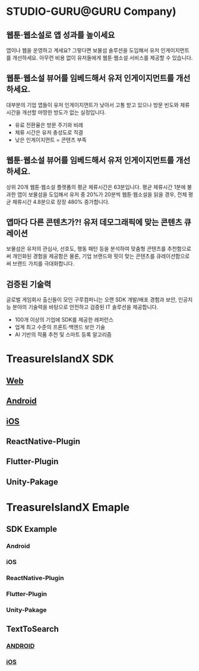 # STUDIO-GURU@GURU Company)
## 웹툰·웹소설로 앱 성과를 높이세요
앱이나 웹을 운영하고 계세요?
그렇다면 보물섬 솔루션을 도입해서 유저 인게이지먼트를 개선하세요. 아무런 비용 없이 유저들에게 웹툰·웹소설 서비스를 제공할 수 있습니다. 
## 웹툰·웹소설 뷰어를 임베드해서 유저 인게이지먼트를 개선하세요.
대부분의 기업 앱들이 유저 인게이지먼트가 낮아서 고통 받고 있으나 방문 빈도와 체류 시간을 개선할 마땅한 방도가 없는 실정입니다. 
- 유료 전환율은 방문 주기와 비례
- 체류 시간은 유저 충성도로 직결
- 낮은 인게이지먼트 = 콘텐츠 부족
## 웹툰·웹소설 뷰어를 임베드해서 유저 인게이지먼트를 개선하세요.
상위 20개 웹툰·웹소설 플랫폼의 평균 체류시간은 63분입니다. 평균 체류시간 1분에 불과한 앱이 보물섬을 도입해서 유저 중 20%가 20분씩 웹툰·웹소설을 읽을 경우, 전체 평균 체류시간 4.8분으로 장장 480% 증가합니다.
## 앱마다 다른 콘텐츠가?! 유저 데모그래픽에 맞는 콘텐츠 큐레이션
보물섬은 유저의 관심사, 선호도, 행동 패턴 등을 분석하여 맞춤형 콘텐츠를 추천함으로써 개인화된 경험을 제공함은 물론, 기업 브랜드와 핏이 맞는 콘텐츠를 큐레이션함으로써 브랜드 가치를 극대화합니다.
## 검증된 기술력
글로벌 게임회사 출신들이 모인 구루컴퍼니는 오랜 SDK 개발/배포 경험과 보안, 인공지능 분야의 기술력을 바탕으로 안전하고 검증된 IT 솔루션을 제공합니다.
- 100개 이상의 기업에 SDK를 제공한 레퍼런스
- 업계 최고 수준의 프론트·백엔드 보안 기술
- AI 기반의 작품 추천 및 스마트 등록 알고리즘

# TreasureIslandX SDK
## [Web](https://gurucompany.gitbook.io/treasureisland/web-view/start)
## [Android](https://gurucompany.gitbook.io/treasureisland/android-sdk/start)
## [iOS](https://gurucompany.gitbook.io/treasureisland/ios-sdk/start)
## ReactNative-Plugin
## Flutter-Plugin
## Unity-Pakage

# TreasureIslandX Emaple
## SDK Example
### Android
### iOS
### ReactNative-Plugin
### Flutter-Plugin
### Unity-Pakage

## TextToSearch
### [ANDROID](https://github.com/Studio-GURU/TreasureIslandX-Mockup-AOS-TTS)
### [iOS](https://github.com/Studio-GURU/TreasureIslandX-Mockup-iOS-TTS)
